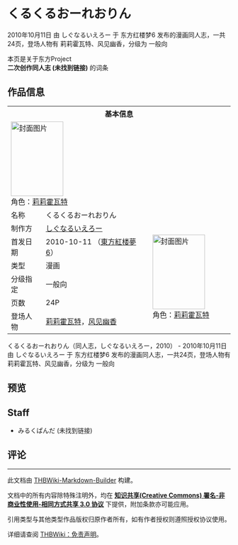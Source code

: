 # くるくるおーれおりん

<!-- source html: G:\repos\THBWiki-Markdown-Builder\THBWikiMarkdown\Temp\main\6\60\ns0%3A%E3%81%8F%E3%82%8B%E3%81%8F%E3%82%8B%E3%81%8A%E3%83%BC%E3%82%8C%E3%81%8A%E3%82%8A%E3%82%93.html -->

2010年10月11日 由 しぐなるいえろー 于 东方红楼梦6 发布的漫画同人志，一共24页，登场人物有 莉莉霍瓦特、风见幽香，分级为 一般向

本页是关于东方Project  
 **二次创作同人志 (未找到链接)** 的词条

## 作品信息

<table><tbody><tr><th colspan="3">基本信息</th></tr><tr><td class="cover-artwork-mobile" colspan="2"><a href="./文件-くるくるおーれおりん封面.jpg.md" class="image" title="封面图片"><img alt="封面图片" src="https://upload.thwiki.cc/thumb/0/00/%E3%81%8F%E3%82%8B%E3%81%8F%E3%82%8B%E3%81%8A%E3%83%BC%E3%82%8C%E3%81%8A%E3%82%8A%E3%82%93%E5%B0%81%E9%9D%A2.jpg/118px-%E3%81%8F%E3%82%8B%E3%81%8F%E3%82%8B%E3%81%8A%E3%83%BC%E3%82%8C%E3%81%8A%E3%82%8A%E3%82%93%E5%B0%81%E9%9D%A2.jpg" decoding="async" loading="lazy" width="118" height="168" srcset="https://upload.thwiki.cc/thumb/0/00/%E3%81%8F%E3%82%8B%E3%81%8F%E3%82%8B%E3%81%8A%E3%83%BC%E3%82%8C%E3%81%8A%E3%82%8A%E3%82%93%E5%B0%81%E9%9D%A2.jpg/176px-%E3%81%8F%E3%82%8B%E3%81%8F%E3%82%8B%E3%81%8A%E3%83%BC%E3%82%8C%E3%81%8A%E3%82%8A%E3%82%93%E5%B0%81%E9%9D%A2.jpg 1.5x, https://upload.thwiki.cc/thumb/0/00/%E3%81%8F%E3%82%8B%E3%81%8F%E3%82%8B%E3%81%8A%E3%83%BC%E3%82%8C%E3%81%8A%E3%82%8A%E3%82%93%E5%B0%81%E9%9D%A2.jpg/235px-%E3%81%8F%E3%82%8B%E3%81%8F%E3%82%8B%E3%81%8A%E3%83%BC%E3%82%8C%E3%81%8A%E3%82%8A%E3%82%93%E5%B0%81%E9%9D%A2.jpg 2x" data-file-width="269" data-file-height="384"></a><div class="cover-char">角色：<a href="./莉莉霍瓦特.md" title="莉莉霍瓦特">莉莉霍瓦特</a></div></td>
</tr><tr><td class="label">名称</td><td colspan="2"> くるくるおーれおりん </td></tr><tr><td class="label">制作方</td><td><a href="./しぐなるいえろー.md" title="しぐなるいえろー">しぐなるいえろー</a></td><td class="cover-artwork" rowspan="6" style="min-width:168px;"><a href="./文件-くるくるおーれおりん封面.jpg.md" class="image" title="封面图片"><img alt="封面图片" src="https://upload.thwiki.cc/thumb/0/00/%E3%81%8F%E3%82%8B%E3%81%8F%E3%82%8B%E3%81%8A%E3%83%BC%E3%82%8C%E3%81%8A%E3%82%8A%E3%82%93%E5%B0%81%E9%9D%A2.jpg/118px-%E3%81%8F%E3%82%8B%E3%81%8F%E3%82%8B%E3%81%8A%E3%83%BC%E3%82%8C%E3%81%8A%E3%82%8A%E3%82%93%E5%B0%81%E9%9D%A2.jpg" decoding="async" loading="lazy" width="118" height="168" srcset="https://upload.thwiki.cc/thumb/0/00/%E3%81%8F%E3%82%8B%E3%81%8F%E3%82%8B%E3%81%8A%E3%83%BC%E3%82%8C%E3%81%8A%E3%82%8A%E3%82%93%E5%B0%81%E9%9D%A2.jpg/176px-%E3%81%8F%E3%82%8B%E3%81%8F%E3%82%8B%E3%81%8A%E3%83%BC%E3%82%8C%E3%81%8A%E3%82%8A%E3%82%93%E5%B0%81%E9%9D%A2.jpg 1.5x, https://upload.thwiki.cc/thumb/0/00/%E3%81%8F%E3%82%8B%E3%81%8F%E3%82%8B%E3%81%8A%E3%83%BC%E3%82%8C%E3%81%8A%E3%82%8A%E3%82%93%E5%B0%81%E9%9D%A2.jpg/235px-%E3%81%8F%E3%82%8B%E3%81%8F%E3%82%8B%E3%81%8A%E3%83%BC%E3%82%8C%E3%81%8A%E3%82%8A%E3%82%93%E5%B0%81%E9%9D%A2.jpg 2x" data-file-width="269" data-file-height="384"></a><div class="cover-char">角色：<a href="./莉莉霍瓦特.md" title="莉莉霍瓦特">莉莉霍瓦特</a></div></td>
</tr><tr><td class="label">首发日期</td><td>2010-10-11&#160;（<a href="/展会作品列表?e=%E4%B8%9C%E6%96%B9%E7%BA%A2%E6%A5%BC%E6%A2%A6%236">東方紅楼夢6</a>）</td></tr><tr><td class="label">类型</td><td>漫画</td></tr><tr><td class="label">分级指定</td><td>一般向</td></tr><tr><td class="label">页数</td><td>24P</td></tr><tr><td class="label">登场人物</td><td><a href="./莉莉霍瓦特.md" title="莉莉霍瓦特">莉莉霍瓦特</a>，<a href="./风见幽香.md" title="风见幽香">风见幽香</a></td></tr></tbody></table>

くるくるおーれおりん（同人志，しぐなるいえろー，2010） - 2010年10月11日 由 しぐなるいえろー 于 东方红楼梦6 发布的漫画同人志，一共24页，登场人物有 莉莉霍瓦特、风见幽香，分级为 一般向

## 预览

## Staff
- みるくぱんだ (未找到链接)


## 评论




---

此文档由 [THBWiki-Markdown-Builder](https://github.com/Delsin-Yu/THBWiki-Markdown-Builder) 构建。

文档中的所有内容除特殊注明外，均在 [**知识共享(Creative Commons) 署名-非商业性使用-相同方式共享 3.0 协议**](https://creativecommons.org/licenses/by-sa/3.0/deed.zh-hans) 下提供，附加条款亦可能应用。

引用类型与其他类型作品版权归原作者所有，如有作者授权则遵照授权协议使用。

详细请查阅 [THBWiki：免责声明](https://thbwiki.cc/THBWiki:%E5%85%8D%E8%B4%A3%E5%A3%B0%E6%98%8E)。

